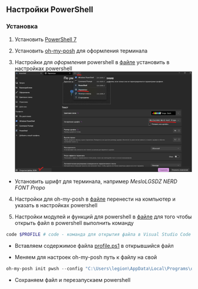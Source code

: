 ## Настройки PowerShell


### Установка
1. Установить [PowerShell 7](https://learn.microsoft.com/ru-ru/powershell/scripting/install/installing-powershell-on-windows?view=powershell-7.4#msi)

2. Установить [oh-my-posh](https://ohmyposh.dev/docs/) для оформления терминала

3. Настройки для *оформления* powershell в [файле](./settings_ps.json) установить в настройках powershell
![Настройки](./image/1.png)
- Установить шрифт для терминала, например *MesloLGSDZ NERD FONT Propo*


4. Настройки для oh-my-posh в [файле](./settings_oh_my_posh.json) перенести на компьютер и указать в настройках powershell


5. Настройки модулей и функций для powershell в [файле](./profile.ps1)
для того чтобы открыть файл в powershell выполнить команду
```powershell
code $PROFILE # code - команда для открытия файла в Visual Studio Code
```
- Вставляем содержимое файла [profile.ps1](./profile.ps1) в открывшийся файл

- Меняем для настроек oh-my-posh путь к файлу на свой
```powershell
oh-my-posh init pwsh --config "C:\Users\legion\AppData\Local\Programs\oh-my-posh\themes\mckrei.json"| Invoke-Expression
```
- Сохраняем файл и перезапускаем powershell

